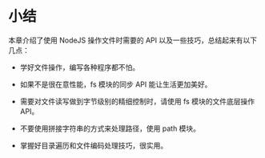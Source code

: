 # 小结

本章介绍了使用 NodeJS 操作文件时需要的 API 以及一些技巧，总结起来有以下几点：

- 学好文件操作，编写各种程序都不怕。

- 如果不是很在意性能，fs 模块的同步 API 能让生活更加美好。

- 需要对文件读写做到字节级别的精细控制时，请使用 fs 模块的文件底层操作 API。

- 不要使用拼接字符串的方式来处理路径，使用 path 模块。

- 掌握好目录遍历和文件编码处理技巧，很实用。